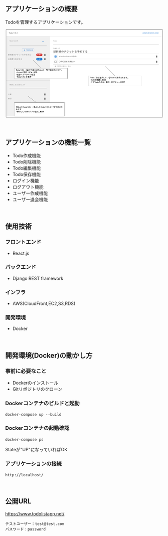 ## アプリケーションの概要
Todoを管理するアプリケーションです。

<p align="center">
  <img src="./img/sampleimg1.png" width="500">
</p>
<br/>

## アプリケーションの機能一覧
* Todo作成機能
* Todo削除機能
* Todo編集機能
* Todo保存機能
* ログイン機能
* ログアウト機能
* ユーザー作成機能
* ユーザー退会機能
<br/>

## 使用技術
### フロントエンド
* React.js

### バックエンド
* Django REST framework
  
### インフラ
* AWS(CloudFront,EC2,S3,RDS)
  
### 開発環境
* Docker
<br/>

## 開発環境(Docker)の動かし方

### 事前に必要なこと
* Dockerのインストール
* Gitリポジトリのクローン
  
### Dockerコンテナのビルドと起動
```
docker-compose up --build
```
  
### Dockerコンテナの起動確認
```
docker-compose ps
```
Stateが"UP"になっていればOK
  
### アプリケーションの接続
```
http://localhost/
```
<br/>

## 公開URL

https://www.todolistapp.net/
```
テストユーザー：test@test.com
パスワード：password
```
  
